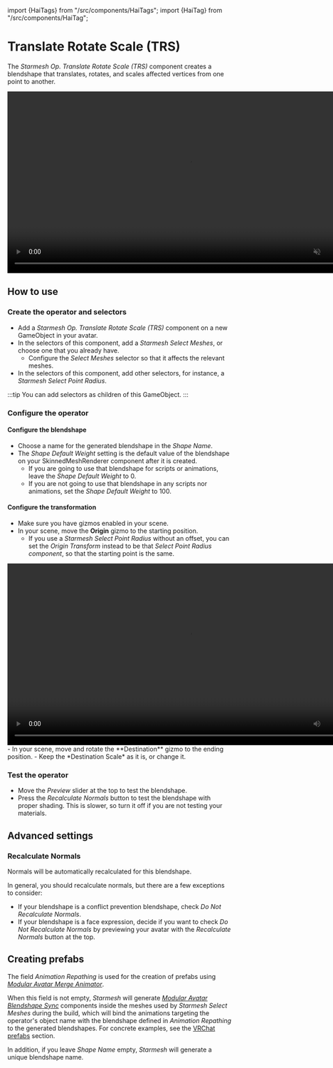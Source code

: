 ﻿import {HaiTags} from "/src/components/HaiTags";
import {HaiTag} from "/src/components/HaiTag";

# Translate Rotate Scale (TRS)

The *Starmesh Op. Translate Rotate Scale (TRS)* component creates a blendshape that translates, rotates, and scales affected vertices
from one point to another.

<video controls muted width="816">
    <source src={'https://downscale.srv.hai-vr.dev/assets/docs/xN5fmy0syx.mp4' ?? require('../img/xN5fmy0syx.mp4').default}/>
</video>

## How to use

### Create the operator and selectors

- Add a *Starmesh Op. Translate Rotate Scale (TRS)* component on a new GameObject in your avatar.
- In the selectors of this component, add a *Starmesh Select Meshes*, or choose one that you already have.
  - Configure the *Select Meshes* selector so that it affects the relevant meshes.
- In the selectors of this component, add other selectors, for instance, a *Starmesh Select Point Radius*.

:::tip
You can add selectors as children of this GameObject.
:::

### Configure the operator

#### Configure the blendshape

- Choose a name for the generated blendshape in the *Shape Name*.
- The *Shape Default Weight* setting is the default value of the blendshape on your SkinnedMeshRenderer component after it is created.
  - If you are going to use that blendshape for scripts or animations, leave the *Shape Default Weight* to 0.
  - If you are not going to use that blendshape in any scripts nor animations, set the *Shape Default Weight* to 100.

#### Configure the transformation

- Make sure you have gizmos enabled in your scene.
- In your scene, move the **Origin** gizmo to the starting position.
  - If you use a *Starmesh Select Point Radius* without an offset, you can set the *Origin Transform* instead to be that *Select Point Radius component*,
    so that the starting point is the same.
<video controls width="816" autostart="false">
    <source src={'https://downscale.srv.hai-vr.dev/assets/docs/D7ZTv8kgch.mp4' ?? require('../img/D7ZTv8kgch.mp4').default}/>
</video>
- In your scene, move and rotate the **Destination** gizmo to the ending position.
- Keep the *Destination Scale* as it is, or change it.

### Test the operator

- Move the *Preview* slider at the top to test the blendshape.
- Press the *Recalculate Normals* button to test the blendshape with proper shading. This is slower, so turn it off if you are not testing your materials.

## Advanced settings

### Recalculate Normals

Normals will be automatically recalculated for this blendshape.

In general, you should recalculate normals, but there are a few exceptions to consider:
- If your blendshape is a conflict prevention blendshape, check *Do Not Recalculate Normals*.
- If your blendshape is a face expression, decide if you want to check *Do Not Recalculate Normals* by previewing your avatar with the *Recalculate Normals* button at the top.

## Creating prefabs

<HaiTags>
<HaiTag requiresVRChat={true} />
</HaiTags>

The field *Animation Repathing* is used for the creation of <HaiTag requiresVRChat={true} short={true} /> prefabs using *[Modular Avatar Merge Animator](https://modular-avatar.nadena.dev/docs/reference/merge-animator)*.

When this field is not empty, *Starmesh* will generate *[Modular Avatar Blendshape Sync](https://modular-avatar.nadena.dev/docs/reference/blendshape-sync)* components inside the meshes
used by *Starmesh Select Meshes* during the build, which will bind the animations targeting the operator's object name with the blendshape defined
in *Animation Repathing* to the generated blendshapes. For concrete examples, see the [VRChat prefabs](../prefabs) section.

In addition, if you leave *Shape Name* empty, *Starmesh* will generate a unique blendshape name.
